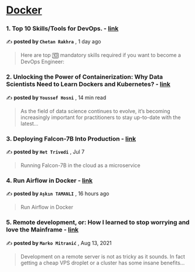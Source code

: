 
<h1><a href=https://medium.com/tag/docker/recommended target="_blank" rel="noopener noreferrer">Docker</a></h1>
<h3>1. Top 10 Skills/Tools for DevOps. - <a href=https://medium.com/@chetxn?source=tag_recommended_feed---------0-84----------docker----------549c1abc_512d_4cfe_be03_1ecb730b97c3------- target="_blank" rel="noopener noreferrer">link</a></h3>

✍️ **posted by `Chetan Rakhra`** <date> , 1 day ago</date>

<blockquote>Here are top 🔟 mandatory skills required if you want to become a DevOps Engineer:</blockquote>

<h3>2. Unlocking the Power of Containerization: Why Data Scientists Need to Learn Dockers and Kubernetes? - <a href=https://medium.com/@youssefraafat57?source=tag_recommended_feed---------1-107----------docker----------549c1abc_512d_4cfe_be03_1ecb730b97c3------- target="_blank" rel="noopener noreferrer">link</a></h3>

✍️ **posted by `Youssef Hosni`** <date> , 14 min read</date>

<blockquote>As the field of data science continues to evolve, it’s becoming increasingly important for practitioners to stay up-to-date with the latest…</blockquote>

<h3>3. Deploying Falcon-7B Into Production - <a href=https://medium.com/@het.trivedi05?source=tag_recommended_feed---------2-85----------docker----------549c1abc_512d_4cfe_be03_1ecb730b97c3------- target="_blank" rel="noopener noreferrer">link</a></h3>

✍️ **posted by `Het Trivedi`** <date> , Jul 7</date>

<blockquote>Running Falcon-7B in the cloud as a microservice</blockquote>

<h3>4. Run Airflow in Docker - <a href=https://medium.com/@askintamanli?source=tag_recommended_feed---------3-84----------docker----------549c1abc_512d_4cfe_be03_1ecb730b97c3------- target="_blank" rel="noopener noreferrer">link</a></h3>

✍️ **posted by `Aşkın TAMANLI`** <date> , 16 hours ago</date>

<blockquote>Run Airflow in Docker</blockquote>

<h3>5. Remote development, or: How I learned to stop worrying and love the Mainframe - <a href=https://medium.com/@marko.mitranic?source=tag_recommended_feed---------4-107----------docker----------549c1abc_512d_4cfe_be03_1ecb730b97c3------- target="_blank" rel="noopener noreferrer">link</a></h3>

✍️ **posted by `Marko Mitranić`** <date> , Aug 13, 2021</date>

<blockquote>Development on a remote server is not as tricky as it sounds. In fact getting a cheap VPS droplet or a cluster has some insane benefits…</blockquote>

